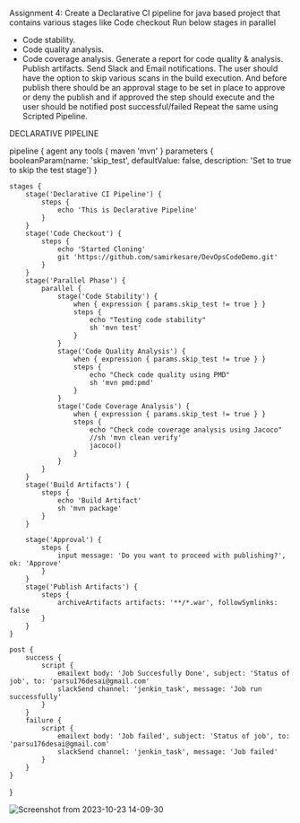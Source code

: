 Assignment 4:
Create a Declarative CI pipeline for java based project that contains various stages like
Code checkout
Run below stages in parallel
- Code stability.
- Code quality analysis.
- Code coverage analysis.
Generate a report for code quality & analysis.
Publish artifacts.
Send Slack and Email notifications.
The user should have the option to skip various scans in the build execution. And before publish there should be an approval stage to be set in place to approve or deny the publish and if approved the step should execute and the user should be notified post successful/failed
Repeat the same using Scripted Pipeline.


DECLARATIVE PIPELINE

pipeline {
    agent any
    tools {
        maven 'mvn'
    }
    parameters {
        booleanParam(name: 'skip_test', defaultValue: false, description: 'Set to true to skip the test stage')
    }

    stages {
        stage('Declarative CI Pipeline') {
            steps {
                echo 'This is Declarative Pipeline'
            }
        }
        stage('Code Checkout') {
            steps {
                echo 'Started Cloning'
                git 'https://github.com/samirkesare/DevOpsCodeDemo.git'
            }
        }
        stage('Parallel Phase') {
            parallel {
                stage('Code Stability') {
                    when { expression { params.skip_test != true } }
                    steps {
                        echo "Testing code stability"
                        sh 'mvn test'
                    }
                }
                stage('Code Quality Analysis') {
                    when { expression { params.skip_test != true } }
                    steps {
                        echo "Check code quality using PMD"
                        sh 'mvn pmd:pmd'
                    }
                }
                stage('Code Coverage Analysis') {
                    when { expression { params.skip_test != true } }
                    steps {
                        echo "Check code coverage analysis using Jacoco"
                        //sh 'mvn clean verify'
                        jacoco()
                    }
                }
            }
        }
        stage('Build Artifacts') {
            steps {
                echo 'Build Artifact'
                sh 'mvn package'
            }
        }
    
        stage('Approval') {
            steps {
                input message: 'Do you want to proceed with publishing?', ok: 'Approve'
            }
        }
        stage('Publish Artifacts') {
            steps {
                archiveArtifacts artifacts: '**/*.war', followSymlinks: false
            }
        }
    }
    
    post {
        success {
            script {
                emailext body: 'Job Succesfully Done', subject: 'Status of job', to: 'parsu176desai@gmail.com'
                slackSend channel: 'jenkin_task', message: 'Job run successfully'
            }
        }
        failure {
            script {
                emailext body: 'Job failed', subject: 'Status of job', to: 'parsu176desai@gmail.com'
                slackSend channel: 'jenkin_task', message: 'Job failed'
            }
        }
    }
}

![Screenshot from 2023-10-23 14-09-30](https://github.com/parsugit/ansible_practice/assets/132131379/1054324a-821c-4b00-b715-e1b60882e99f)

